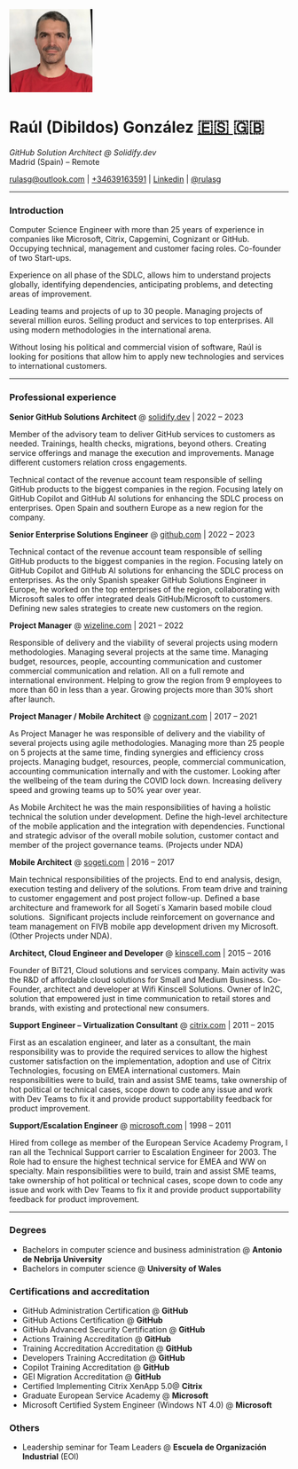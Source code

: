 
<img src="images/profile-image-2.png" width="150">

# Raúl (Dibildos) González [<font size="6"> 🇪🇸 </font>](es.md)<font size="6"> 🇬🇧 </font> 

_GitHub Solution Architect @ Solidify.dev_  
Madrid (Spain) – Remote

 [rulasg@outlook.com](mailto:rulasg@outlook.com) | [+34639163591](https://wa.me/34639163591) | [Linkedin](https://linkedin.com/in/rulasg) | [@rulasg](https://github.com/rulasg)

---

### Introduction

Computer Science Engineer with more than 25 years of experience in companies like Microsoft, Citrix, Capgemini, Cognizant or GitHub. Occupying technical, management and customer facing roles. Co-founder of two Start-ups.

Experience on all phase of the SDLC, allows him to understand projects globally, identifying dependencies, anticipating problems, and detecting areas of improvement.

Leading teams and projects of up to 30 people. Managing projects of several million euros. Selling product and services to top enterprises. All using modern methodologies in the international arena.

Without losing his political and commercial vision of software, Raúl is looking for positions that allow him to apply new technologies and services to international customers.

---

### Professional experience

**Senior GitHub Solutions Architect** @ [solidify.dev](https://solidify.dev) | 2022 – 2023

Member of the advisory team to deliver GitHub services to customers as needed. Trainings, health checks, migrations, beyond others. Creating service offerings and manage the execution and improvements. Manage different customers relation cross engagements.

Technical contact of the revenue account team responsible of selling GitHub products to the biggest companies in the region. Focusing lately on GitHub Copilot and GitHub AI solutions for enhancing the SDLC process on enterprises.
Open Spain and southern Europe as a new region for the company.

**Senior Enterprise Solutions Engineer** @ [github.com](https://github.com) |  2022 – 2023

Technical contact of the revenue account team responsible of selling GitHub products to the biggest companies in the region. Focusing lately on GitHub Copilot and GitHub AI solutions for enhancing the SDLC process on enterprises. As the only Spanish speaker GitHub Solutions Engineer in Europe, he worked on the top enterprises of the region, collaborating with Microsoft sales to offer integrated deals GitHub/Microsoft to customers. Defining new sales strategies to create new customers on the region.

**Project Manager** @ [wizeline.com](https://wizeline.com) | 2021 – 2022

Responsible of delivery and the viability of several projects using modern methodologies. Managing several projects at the same time. Managing budget, resources, people, accounting communication and customer commercial communication and relation. All on a full remote and international environment. Helping to grow the region from 9 employees to more than 60 in less than a year. Growing projects more than 30% short after launch.

**Project Manager / Mobile Architect** @ [cognizant.com](https://cognizant.com) |  2017 – 2021

As Project Manager he was responsible of delivery and the viability of several projects using agile methodologies. Managing more than 25 people on 5 projects at the same time, finding synergies and efficiency cross projects. Managing budget, resources, people, commercial communication, accounting communication internally and with the customer. Looking after the wellbeing of the team during the COVID lock down. Increasing delivery speed and growing teams up to 50% year over year.

As Mobile Architect he was the main responsibilities of having a holistic technical the solution under development. Define the high-level architecture of the mobile application and the integration with dependencies. Functional and strategic advisor of the overall mobile solution, customer contact and member of the project governance teams. (Projects under NDA)

**Mobile Architect** @ [sogeti.com](https://sogeti.com) | 2016 – 2017

Main technical responsibilities of the projects. End to end analysis, design, execution testing and delivery of the solutions. From team drive and training to customer engagement and post project follow-up.
Defined a base architecture and framework for all Sogeti´s Xamarin based mobile cloud solutions.  
Significant projects include reinforcement on governance and team management on FIVB mobile app development driven my Microsoft. (Other Projects under NDA).

**Architect, Cloud Engineer and Developer** @ [kinscell.com](https://kinscell.com) | 2015 – 2016

Founder of BiT21, Cloud solutions and services company. Main activity was the R&D of affordable cloud solutions for Small and Medium Business.
Co-Founder, architect and developer at Wifi Kinscell Solutions. Owner of In2C, solution that empowered just in time communication to retail stores and brands, with existing and protectional new consumers.

**Support Engineer – Virtualization Consultant** @ [citrix.com](https://citrix.com) | 2011 – 2015

First as an escalation engineer, and later as a consultant, the main responsibility was to provide the required services to allow the highest customer satisfaction on the implementation, adoption and use of Citrix Technologies, focusing on EMEA international customers. Main responsibilities were to build, train and assist SME teams, take ownership of hot political or technical cases, scope down to code any issue and work with Dev Teams to fix it and provide product supportability feedback for product improvement.

**Support/Escalation Engineer** @ [microsoft.com](https://microsoft.com) | 1998 – 2011

Hired from college as member of the European Service Academy Program, I ran all the Technical Support carrier to Escalation Engineer for 2003. The Role had to ensure the highest technical service for EMEA and WW on specialty. Main responsibilities were to build, train and assist SME teams, take ownership of hot political or technical cases, scope down to code any issue and work with Dev Teams to fix it and provide product supportability feedback for product improvement.

---

### Degrees

- Bachelors in computer science and business administration @ **Antonio de Nebrija University**
- Bachelors in computer science @ **University of Wales**

### Certifications and accreditation

- GitHub Administration Certification @ **GitHub**
- GitHub Actions Certification @ **GitHub**
- GitHub Advanced Security Certification @ **GitHub**
- Actions Training Accreditation @ **GitHub**
- Training Accreditation Accreditation @ **GitHub**
- Developers Training Accreditation @ **GitHub**
- Copilot Training Accreditation @ **GitHub**
- GEI Migration Accreditation @ **GitHub**
- Certified Implementing Citrix XenApp 5.0@ **Citrix**
- Graduate European Service Academy @ **Microsoft**
- Microsoft Certified System Engineer (Windows NT 4.0) @ **Microsoft**

### Others

- Leadership seminar for Team Leaders @ **Escuela de Organización Industrial** (EOI)  

